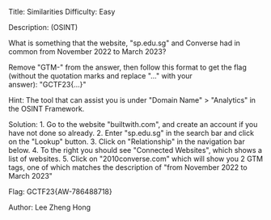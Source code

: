 Title: Similarities Difficulty: Easy

Description: (OSINT)

What is something that the website, \"sp.edu.sg\" and Converse had in
common from November 2022 to March 2023?

Remove \"GTM-\" from the answer, then follow this format to get the flag
(without the quotation marks and replace \"\...\" with your
answer): \"GCTF23{\...}\"

Hint: The tool that can assist you is under \"Domain Name\" \>
\"Analytics\" in the OSINT Framework.

Solution: 1. Go to the website \"builtwith.com\", and create an account
if you have not done so already. 2. Enter \"sp.edu.sg\" in the search
bar and click on the \"Lookup\" button. 3. Click on \"Relationship\" in
the navigation bar below. 4. To the right you should see \"Connected
Websites\", which shows a list of websites. 5. Click on
\"2010converse.com\" which will show you 2 GTM tags, one of which
matches the description of \"from November 2022 to March 2023\"

Flag: GCTF23{AW-786488718}

Author: Lee Zheng Hong
